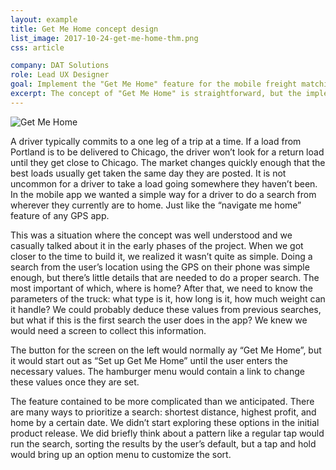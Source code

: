 ```yaml
---
layout: example
title: Get Me Home concept design
list_image: 2017-10-24-get-me-home-thm.png
css: article

company: DAT Solutions
role: Lead UX Designer
goal: Implement the "Get Me Home" feature for the mobile freight matching app
excerpt: The concept of "Get Me Home" is straightforward, but the implementation continued to raise interesting quirks. 
---
```


![Get Me Home]({{site.baseurl}}/assets/images/2017-10-24-get-me-home.png)

A driver typically commits to a one leg of a trip at a time. If a load from Portland is to be delivered to Chicago, the driver won’t look for a return load until they get close to Chicago. The market changes quickly enough that the best loads usually get taken the same day they are posted. It is not uncommon for a driver to take a load going somewhere they haven’t been. In the mobile app we wanted a simple way for a driver to do a search from wherever they currently are to home. Just like the “navigate me home” feature of any GPS app. 

This was a situation where the concept was well understood and we casually talked about it in the early phases of the project. When we got closer to the time to build it, we realized it wasn’t quite as simple. Doing a search from the user’s location using the GPS on their phone was simple enough, but there’s little details that are needed to do a proper search. The most important of which, where is home? After that, we need to know the parameters of the truck: what type is it, how long is it, how much weight can it handle? We could probably deduce these values from previous searches, but what if this is the first search the user does in the app? We knew we would need a screen to collect this information. 

The button for the screen on the left would normally ay “Get Me Home”, but it would start out as “Set up Get Me Home” until the user enters the necessary values. The hamburger menu would contain a link to change these values once they are set. 

The feature contained to be more complicated than we anticipated. There are many ways to prioritize a search: shortest distance, highest profit, and home by a certain date. We didn’t start exploring these options in the initial product release. We did briefly think about a pattern like a regular tap would run the search, sorting the results by the user’s default, but a tap and hold would bring up an option menu to customize the sort. 
